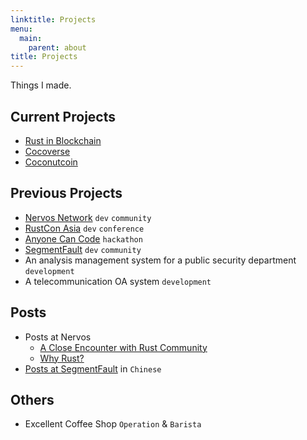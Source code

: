 ```yaml
---
linktitle: Projects
menu:
  main:
    parent: about
title: Projects
---
```


Things I made.

## Current Projects

- [Rust in Blockchain](https://rustinblockchain.org/)
- [Cocoverse](https://cocoverse.com)
- [Coconutcoin](https://coin.cocoverse.com)

## Previous Projects

- [Nervos Network](https://www.nervos.org/) `dev` `community`
- [RustCon Asia](https://rustcon.asia/) `dev` `conference`
- [Anyone Can Code](https://segmentfault.com/hackathon-2016) `hackathon`
- [SegmentFault](https://segmentfault.com/) `dev` `community`
- An analysis management system for a public security department `development`
- A telecommunication OA system `development`

## Posts

- Posts at Nervos 
  - [A Close Encounter with Rust Community](https://medium.com/@Aimeedeer/a-close-touch-with-rust-community-4a8507b756d9)
  - [Why Rust?](https://medium.com/layerscrypto/why-rust-c877fba0ca94)
- [Posts at SegmentFault](https://segmentfault.com/u/aimeedeer/articles) in `Chinese`

## Others

- Excellent Coffee Shop `Operation` & `Barista`
